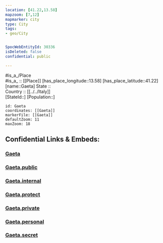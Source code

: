 ```yaml
---
location: [41.22,13.58] 
mapzoom: [7,12] 
mapmarker: city 
type: City
tags:
- geo/City


SpocWebEntityId: 30336
isDeleted: false
confidential: public

---
```

#is_a_/Place  
#is_a_ :: [[Place]] 
[has_place_longitude::13.58] 
[has_place_latitude::41.22] 
[name::Gaeta] 
State ::  
Country :: [[../../Italy]]  
[StateId::] 
[Population::] 



```leaflet
id: Gaeta
coordinates: [[Gaeta]] 
markerFile: [[Gaeta]] 
defaultZoom: 11 
maxZoom: 18
```


## Confidential Links & Embeds: 

### [Gaeta](/_Standards/Earth/Continent/Europe/Europe~South/Italy/City/Gaeta.md) 

### [Gaeta.public](/_public/Earth/Continent/Europe/Europe~South/Italy/City/Gaeta.public.md) 

### [Gaeta.internal](/_internal/Earth/Continent/Europe/Europe~South/Italy/City/Gaeta.internal.md) 

### [Gaeta.protect](/_protect/Earth/Continent/Europe/Europe~South/Italy/City/Gaeta.protect.md) 

### [Gaeta.private](/_private/Earth/Continent/Europe/Europe~South/Italy/City/Gaeta.private.md) 

### [Gaeta.personal](/_personal/Earth/Continent/Europe/Europe~South/Italy/City/Gaeta.personal.md) 

### [Gaeta.secret](/_secret/Earth/Continent/Europe/Europe~South/Italy/City/Gaeta.secret.md)

